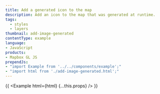 ```yaml
---
title: Add a generated icon to the map
description: Add an icon to the map that was generated at runtime.
tags:
  - styles
  - layers
thumbnail: add-image-generated
contentType: example
language:
- JavaScript
products:
- Mapbox GL JS
prependJs:
- "import Example from '../../components/example';"
- "import html from './add-image-generated.html';"
---
```


{{ <Example html={html} {...this.props} /> }}
